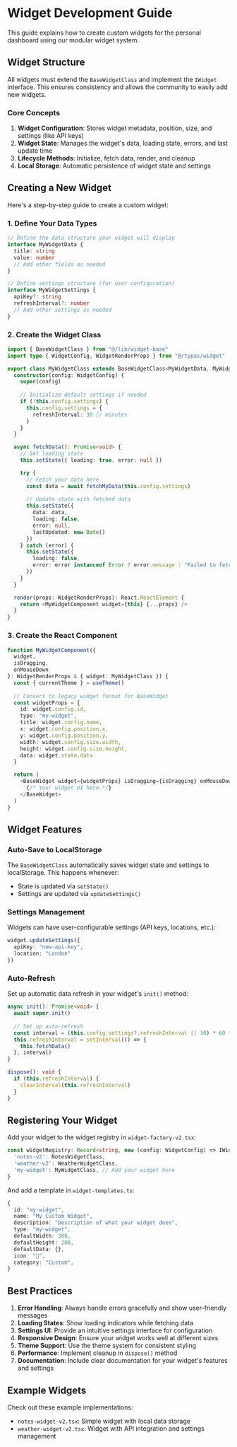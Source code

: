 # Widget Development Guide

This guide explains how to create custom widgets for the personal dashboard using our modular widget system.

## Widget Structure

All widgets must extend the `BaseWidgetClass` and implement the `IWidget` interface. This ensures consistency and allows the community to easily add new widgets.

### Core Concepts

1. **Widget Configuration**: Stores widget metadata, position, size, and settings (like API keys)
2. **Widget State**: Manages the widget's data, loading state, errors, and last update time
3. **Lifecycle Methods**: Initialize, fetch data, render, and cleanup
4. **Local Storage**: Automatic persistence of widget state and settings

## Creating a New Widget

Here's a step-by-step guide to create a custom widget:

### 1. Define Your Data Types

```typescript
// Define the data structure your widget will display
interface MyWidgetData {
  title: string
  value: number
  // Add other fields as needed
}

// Define settings structure (for user configuration)
interface MyWidgetSettings {
  apiKey?: string
  refreshInterval?: number
  // Add other settings as needed
}
```

### 2. Create the Widget Class

```typescript
import { BaseWidgetClass } from "@/lib/widget-base"
import type { WidgetConfig, WidgetRenderProps } from "@/types/widget"

export class MyWidgetClass extends BaseWidgetClass<MyWidgetData, MyWidgetSettings> {
  constructor(config: WidgetConfig) {
    super(config)
    
    // Initialize default settings if needed
    if (!this.config.settings) {
      this.config.settings = {
        refreshInterval: 30 // minutes
      }
    }
  }

  async fetchData(): Promise<void> {
    // Set loading state
    this.setState({ loading: true, error: null })

    try {
      // Fetch your data here
      const data = await fetchMyData(this.config.settings)
      
      // Update state with fetched data
      this.setState({
        data: data,
        loading: false,
        error: null,
        lastUpdated: new Date()
      })
    } catch (error) {
      this.setState({
        loading: false,
        error: error instanceof Error ? error.message : "Failed to fetch data"
      })
    }
  }

  render(props: WidgetRenderProps): React.ReactElement {
    return <MyWidgetComponent widget={this} {...props} />
  }
}
```

### 3. Create the React Component

```typescript
function MyWidgetComponent({ 
  widget, 
  isDragging, 
  onMouseDown 
}: WidgetRenderProps & { widget: MyWidgetClass }) {
  const { currentTheme } = useTheme()
  
  // Convert to legacy widget format for BaseWidget
  const widgetProps = {
    id: widget.config.id,
    type: "my-widget",
    title: widget.config.name,
    x: widget.config.position.x,
    y: widget.config.position.y,
    width: widget.config.size.width,
    height: widget.config.size.height,
    data: widget.state.data
  }

  return (
    <BaseWidget widget={widgetProps} isDragging={isDragging} onMouseDown={onMouseDown}>
      {/* Your widget UI here */}
    </BaseWidget>
  )
}
```

## Widget Features

### Auto-Save to LocalStorage

The `BaseWidgetClass` automatically saves widget state and settings to localStorage. This happens whenever:
- State is updated via `setState()`
- Settings are updated via `updateSettings()`

### Settings Management

Widgets can have user-configurable settings (API keys, locations, etc.):

```typescript
widget.updateSettings({
  apiKey: "new-api-key",
  location: "London"
})
```

### Auto-Refresh

Set up automatic data refresh in your widget's `init()` method:

```typescript
async init(): Promise<void> {
  await super.init()
  
  // Set up auto-refresh
  const interval = (this.config.settings?.refreshInterval || 30) * 60 * 1000
  this.refreshInterval = setInterval(() => {
    this.fetchData()
  }, interval)
}

dispose(): void {
  if (this.refreshInterval) {
    clearInterval(this.refreshInterval)
  }
}
```

## Registering Your Widget

Add your widget to the widget registry in `widget-factory-v2.tsx`:

```typescript
const widgetRegistry: Record<string, new (config: WidgetConfig) => IWidget> = {
  'notes-v2': NotesWidgetClass,
  'weather-v2': WeatherWidgetClass,
  'my-widget': MyWidgetClass, // Add your widget here
}
```

And add a template in `widget-templates.ts`:

```typescript
{
  id: "my-widget",
  name: "My Custom Widget",
  description: "Description of what your widget does",
  type: "my-widget",
  defaultWidth: 300,
  defaultHeight: 200,
  defaultData: {},
  icon: "🎯",
  category: "Custom",
}
```

## Best Practices

1. **Error Handling**: Always handle errors gracefully and show user-friendly messages
2. **Loading States**: Show loading indicators while fetching data
3. **Settings UI**: Provide an intuitive settings interface for configuration
4. **Responsive Design**: Ensure your widget works well at different sizes
5. **Theme Support**: Use the theme system for consistent styling
6. **Performance**: Implement cleanup in `dispose()` method
7. **Documentation**: Include clear documentation for your widget's features and settings

## Example Widgets

Check out these example implementations:
- `notes-widget-v2.tsx`: Simple widget with local data storage
- `weather-widget-v2.tsx`: Widget with API integration and settings management 
